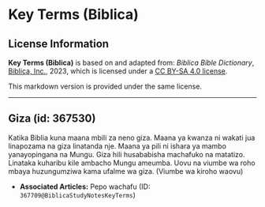 # Key Terms (Biblica)

## License Information

**Key Terms (Biblica)** is based on and adapted from: _Biblica Bible Dictionary_, [Biblica, Inc.](https://www.biblica.com/), 2023, which is licensed under a [CC BY-SA 4.0 license](https://creativecommons.org/licenses/by-sa/4.0/legalcode.en).

This markdown version is provided under the same license.



--------------------------------

## Giza (id: 367530)

Katika Biblia kuna maana mbili za neno giza. Maana ya kwanza ni wakati jua linapozama na giza linatanda nje. Maana ya pili ni ishara ya mambo yanayopingana na Mungu. Giza hili husababisha machafuko na matatizo. Linataka kuharibu kile ambacho Mungu ameumba. Uovu na viumbe wa roho mbaya huzungumziwa kama ufalme wa giza. (Viumbe wa kiroho waovu)

* **Associated Articles:** Pepo wachafu (ID: `367709@BiblicaStudyNotesKeyTerms`)


